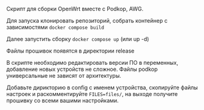 Скрипт для сборки OpenWrt вместе с Podkop, AWG.

Для запуска клонировать репозиторий, собрать контейнер с зависимостями
<code>docker compose build</code>

Далее запустить сборку 
<code>docker compose up</code> (или up -d)

Файлы прошивок появятся в директории release

В скрипте необходимо редактировать версии ПО в переменных, добавление новых устройств не сложное. Файлы podkop универсальные не зависят от архитектуры.

Добавьте дирикторию в config с именем устройства, скопируйте файлы настроек и раскомментируйте <code>FILES=files/</code>, на выходе получите прошивку со всеми вашими настройками.

